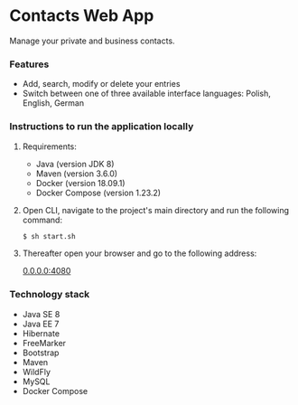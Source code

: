 # Contacts Web App

Manage your private and business contacts.

### Features

- Add, search, modify or delete your entries
- Switch between one of three available interface languages: Polish, English, German

### Instructions to run the application locally

1. Requirements:

    - Java (version JDK 8)
    - Maven (version 3.6.0)
    - Docker (version 18.09.1)
    - Docker Compose (version 1.23.2)

2. Open CLI, navigate to the project's main directory and run the following command:

    ```bash
    $ sh start.sh
    ```

3. Thereafter open your browser and go to the following address:

    [0.0.0.0:4080](http://0.0.0.0:4080/ "Contacts Web App")
    
### Technology stack

- Java SE 8
- Java EE 7
- Hibernate
- FreeMarker
- Bootstrap
- Maven
- WildFly
- MySQL
- Docker Compose